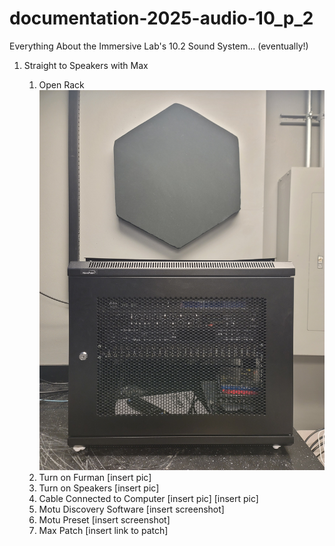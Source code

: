 # documentation-2025-audio-10_p_2
Everything About the Immersive Lab's 10.2 Sound System... (eventually!)

1. Straight to Speakers with Max
   
    1. Open Rack ![alt text](https://github.com/cucmdiiml/documentation-2025-audio-10_p_2/blob/main/images/pictures/IML-10p2-RackClosed.jpg)
    2. Turn on Furman [insert pic]
    3. Turn on Speakers [insert pic]
    4. Cable Connected to Computer [insert pic] [insert pic]
    5. Motu Discovery Software [insert screenshot]
    6. Motu Preset [insert screenshot]
    7. Max Patch [insert link to patch]
